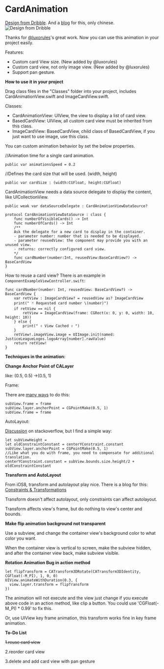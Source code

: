 # CardAnimation
[Design from Dribble](https://dribbble.com/shots/1265487-First-shot-in-Chapps-Animation). And a [blog](http://www.jianshu.com/p/286222d4edf8) for this, only chinese.
![Design from Dribble](https://d13yacurqjgara.cloudfront.net/users/32399/screenshots/1265487/attachments/173545/secret-project-animation_2x.gif)

Thanks for [@luxorules](https://github.com/luxorules/CardAnimation/tree/Component)'s great work. Now you can use this animation in your project easily.

Features:
- Custom card View size. (New added by @luxorules)
- Custom card view, not only image view. (New added by @luxorules)
- Support pan gesture.

**How to use it in your project**

Drag class files in the "Classes" folder into your project, includes CardAnimationView.swift and ImageCardView.swift.

Classes:

- CardAnimationView: UIView, the view to display a list of card view.
- BasedCardView: UIView, all custom card view must be inherited from this class. 
- ImageCardView: BasedCardView, child class of BasedCardView, if you just want to use image, use this class.

You can custom animation behavior by set the below properties.

//Animation time for a single card animation.

`public var animationsSpeed = 0.2`
    
//Defines the card size that will be used. (width, height)

`public var cardSize : (width:CGFloat, height:CGFloat)` 

CardAnimationView needs a data source delegate to display the content, like UICollectionView.

`public weak var dataSourceDelegate : CardAnimationViewDataSource?`

    protocol CardAnimationViewDataSource : class {
        func numberOfVisibleCards() -> Int
        func numberOfCards() -> Int
        /**
        Ask the delegate for a new card to display in the container.
        - parameter number: number that is needed to be displayed.
        - parameter reusedView: the component may provide you with an unused view.
        - returns: correctly configured card view.
        */
        func cardNumber(number:Int, reusedView:BaseCardView?) -> BaseCardView
    }

How to reuse a card view? There is an example in `ComponentExampleViewController.swift`:

    func cardNumber(number: Int, reusedView: BaseCardView?) -> BaseCardView {
        var retView : ImageCardView? = reusedView as? ImageCardView
        print(" 🃏 Requested card number \(number)")
        if retView == nil {
            retView = ImageCardView(frame: CGRect(x: 0, y: 0, width: 10, height: 10))
        } else {
            print(" ✌️ View Cached ✌️ ")
        }
        retView!.imageView.image = UIImage.init(named: JusticeLeagueLogos.logoArray[number].rawValue)
        return retView!
    }

**Techniques in the animation:** 

**Change Anchor Point of CALayer**

like: (0.5, 0.5) ->(0.5, 1)

Frame:

There are [many ways](http://stackoverflow.com/questions/1968017/changing-my-calayers-anchorpoint-moves-the-view) to do this:

    subView.frame = frame
    subView.layer.anchorPoint = CGPointMake(0.5, 1)
    subView.frame = frame

AutoLayout:

[Discussion](http://stackoverflow.com/questions/12943107/how-do-i-adjust-the-anchor-point-of-a-calayer-when-auto-layout-is-being-used/14105757#14105757) on stackoverflow, but I find a simple way:

    let subViewHeight = 
    let oldConstraintConstant = centerYConstraint.constant
    subView.layer.anchorPoint = CGPointMake(0.5, 1)
    //Like what you do with frame, you need to compensate for additional translation.
    centerYConstraint.constant = subView.bounds.size.height/2 + oldConstraintConstant
    
**Transform and AutoLayout**

From iOS8, transform and autolayout play nice. There is a blog for this: [Constraints & Transformations](http://revealapp.com/blog/constraints-and-transforms.html)

Transform doesn't affect autolayout, only constraints can affect autolayout.

Transform affects view's frame, but do nothing to view's center and bounds.

**Make flip animation background not transparent**

Use a subview, and change the container view's background color to what color you want.

When the container view is vertical to screen, make the subview hidden, and after the container view back, make subview visible. 

**Rotation Animation Bug in action method**

    let flipTransform = CATransform3DRotate(CATransform3DIdentity, CGFloat(-M_PI), 1, 0, 0)
    UIView.animateWithDuration(0.3, {
      view.layer.transform = flipTransform
    })
    
The animation will not execute and the view just change if you execute above code in an action method, like clip a button.
You could use 'CGFloat(-M_PI) * 0.99' to fix this.

Or, use UIView key frame animation, this transform works fine in key frame animation.

**To-Do List**

~~1.reuse card view~~

2.reorder card view

3.delete and add card view with pan gesture
